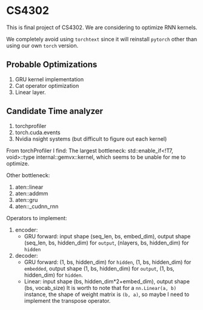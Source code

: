 # CS4302
This is final project of CS4302. We are considering to optimize RNN kernels.

We completely avoid using `torchtext` since it will reinstall `pytorch` other than using our own `torch` version.


## Probable Optimizations
1. GRU kernel implementation
2. Cat operator optimization
3. Linear layer.

## Candidate Time analyzer
1. torchprofiler
2. torch.cuda.events
3. Nvidia nsight systems (but difficult to figure out each kernel)


From torchProfiler I find: The largest bottleneck:
std::enable_if<!T7, void>::type internal::gemvx::kernel, which seems to be unable for me to optimize. 

Other bottleneck:
1. aten::linear
2. aten::addmm
3. aten::gru
4. aten::_cudnn_rnn

Operators to implement:
1. encoder:
    - GRU forward: input shape (seq_len, bs, embed_dim), output shape (seq_len, bs, hidden_dim) for `output`, (nlayers, bs, hidden_dim) for `hidden`
2. decoder:
    - GRU forward: (1, bs, hidden_dim) for `hidden`, (1, bs, hidden_dim) for `embedded`, output shape (1, bs, hidden_dim) for `output`, (1, bs, hidden_dim) for `hidden`.
    - Linear: input shape (bs, hidden_dim*2+embed_dim), output shape (bs, vocab_size)
        It is worth to note that for a `nn.Linear(a, b)` instance, the shape of weight matrix is `(b, a)`, so maybe I need to implement the transpose operator.

